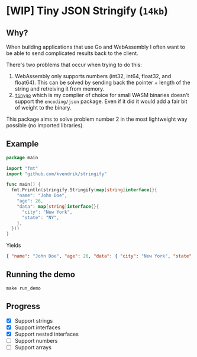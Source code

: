 # [WIP] Tiny JSON Stringify (`14kb`)

## Why?

When building applications that use Go and WebAssembly I often want to be able to send complicated results back to the client.

There's two problems that occur when trying to do this:

1. WebAssembly only supports numbers (int32, int64, float32, and float64). This can be solved by sending back the pointer + length of the string and retreiving it from memory.
2. [`tinygo`](https://tinygo.org/) which is my complier of choice for small WASM binaries doesn't support the `encoding/json` package. Even if it did it would add a fair bit of weight to the binary.

This package aims to solve problem number 2 in the most lightweight way possible (no imported libraries).

## Example

```go
package main

import "fmt"
import "github.com/kvendrik/stringify"

func main() {
  fmt.Println(stringify.Stringify(map[string]interface{}{
    "name": "John Doe",
    "age": 26,
    "data": map[string]interface{}{
      "city": "New York",
      "state": "NY",
    },
  }))
}
```

Yields

```json
{ "name": "John Doe", "age": 26, "data": { "city": "New York", "state": "NY" } }
```

## Running the demo

```
make run_demo
```

## Progress

- [x] Support strings
- [x] Support interfaces
- [x] Support nested interfaces
- [ ] Support numbers
- [ ] Support arrays
